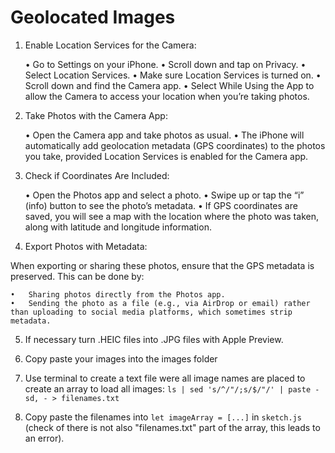 # Geolocated Images

1. Enable Location Services for the Camera:

	•	Go to Settings on your iPhone.
	•	Scroll down and tap on Privacy.
	•	Select Location Services.
	•	Make sure Location Services is turned on.
	•	Scroll down and find the Camera app.
	•	Select While Using the App to allow the Camera to access your location when you’re taking photos.

2. Take Photos with the Camera App:

	•	Open the Camera app and take photos as usual.
	•	The iPhone will automatically add geolocation metadata (GPS coordinates) to the photos you take, provided Location Services is enabled for the Camera app.

3. Check if Coordinates Are Included:

	•	Open the Photos app and select a photo.
	•	Swipe up or tap the “i” (info) button to see the photo’s metadata.
	•	If GPS coordinates are saved, you will see a map with the location where the photo was taken, along with latitude and longitude information.

4. Export Photos with Metadata:

When exporting or sharing these photos, ensure that the GPS metadata is preserved. This can be done by:

	•	Sharing photos directly from the Photos app.
	•	Sending the photo as a file (e.g., via AirDrop or email) rather than uploading to social media platforms, which sometimes strip metadata.

5. If necessary turn .HEIC files into .JPG files with Apple Preview.

6. Copy paste your images into the images folder
7. Use terminal to create a text file were all image names are placed to create an array to load all images: `ls | sed 's/^/"/;s/$/"/' | paste -sd, - > filenames.txt`
8. Copy paste the filenames into `let imageArray = [...]` in `sketch.js` (check of there is not also "filenames.txt" part of the array, this leads to an error).
